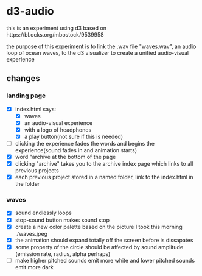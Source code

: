 # d3-audio

<p>this is an experiment using d3 based on https://bl.ocks.org/mbostock/9539958</p>
<p>the purpose of this experiment is to link the .wav file "waves.wav", an audio loop of ocean waves, to the d3 visualizer to create a unified audio-visual experience</p>
  
## changes

### landing page
- [x] index.html says:<br>
  - [x] waves<br>
  - [x] an audio-visual experience <br>
  - [x] with a logo of headphones<br>
  - [x] a play button(not sure if this is needed)
- [ ] clicking the experience fades the words and begins the experience(sound fades in and animation starts)
- [x] word "archive at the bottom of the page
- [x] clicking "archive" takes you to the archive index page which links to all previous projects
- [x] each previous project stored in a named folder, link to the index.html in the folder

### waves
- [x] sound endlessly loops
- [x] stop-sound button makes sound stop 
- [x] create a new color palette based on the picture I took this morning ./waves.jpeg
- [x] the animation should expand totally off the screen before is dissapates
- [x] some property of the circle should be affected by sound amplitude (emission rate, radius, alpha perhaps)
- [ ] make higher pitched sounds emit more white and lower pitched sounds emit more dark
